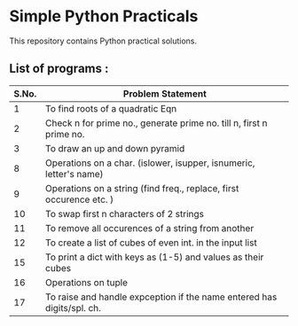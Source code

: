 
# Simple Python Practicals

This repository contains Python practical solutions.

## List of programs :

| S.No.             | Problem Statement                                                                |
| ----------------- | ------------------------------------------------------------------ |
|  1 | To find roots of a quadratic Eqn|
|  2 | Check n for prime no., generate prime no. till n, first n prime no.  |
|  3 | To draw an up and down pyramid|
|  8 | Operations on a char. (islower, isupper, isnumeric, letter's name) |
|  9 | Operations on a string (find freq., replace, first occurence etc. )|
| 10 | To swap first n characters of 2 strings |
| 11 | To remove all occurences of a string from another|
| 12 | To create a list of cubes of even int. in the input list |
| 15 | To print a dict with keys as (1-5) and values as their cubes|
| 16 | Operations on tuple  |
| 17 | To raise and handle expception if the name entered has digits/spl. ch.|
